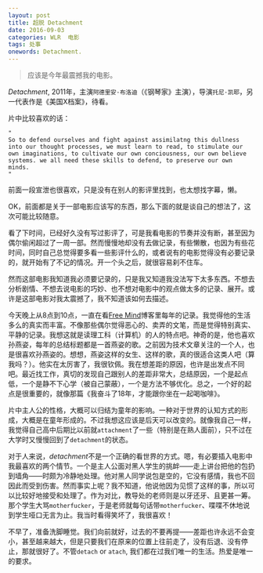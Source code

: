 ```yaml
---
layout: post
title: 超脱 Detachment
date: 2016-09-03
categories: WLR  电影
tags: 处事
onewords: Detachment.
---
```

> 应该是今年最震撼我的电影。

*Detachment*, 2011年，主演`阿德里安·布洛迪`（《钢琴家》主演），导演`托尼·凯耶`，另一代表作是《美国X档案》，待看。

片中比较喜欢的话：

    "
    So to defend ourselves and fight against assimilatng this dullness into our thought processes, we must learn to read, to stimulate our own imaginations, to cultivate our own conciousness, our own believe systems. we all need these skills to defend, to preserve our own minds.
    " 

前面一段宣泄也很喜欢，只是没有在别人的影评里找到，也太想找字幕，懒。

OK，前面都是关于一部电影应该写的东西，那么下面的就是谈自己的想法了，这次可能比较随意。

看了下时间，已经好久没有写过影评了，可是我看电影的节奏并没有断，甚至因为偶尔偷闲超过了一周一部。然而慢慢地却没有去做记录，有些懒散，也因为有些花时间，同时自己总觉得要多看一些影评什么的，或者说有的电影觉得没有必要记录的，就开始有了不记的情况。开一个头之后，就很容易刹不住车。

然而这部电影我知道我必须要记录的，只是我又知道我没法写下太多东西。不想去分析剧情、不想去说电影的巧妙、也不想对电影中的观点做太多的记录、展开。或许是这部电影对我太震撼了，我不知道该如何去描述。

今天晚上从8点到10点，一直在看[Free Mind](http://freemind.pluskid.org/)博客里每年的记录。我觉得他的生活多么的真实而丰富。不像那些偶尔觉得恶心的、卖弄的文笔，而是觉得特别真实、平静的记录。我想这就是读理工科（计算机）的人的特点吧。神奇的是，他也喜欢孙燕姿，每年的总结标题都是一首燕姿的歌。之前因为技术文章关注的一个人，也是很喜欢孙燕姿的。想想，燕姿这样的女生、这样的歌，真的很适合这类人吧（算我吗？）。他实在太厉害了，我很钦佩。我在想差距的原因，也许是出发点不同吧。最近找工作，真切的发现自己跟别人的差距非常大，总结原因，一个是起点低，一个是静不下心学（被自己蒙蔽），一个是方法不够优化。总之，一个好的起点是很重要的，就像那篇《我奋斗了18年，才能跟你坐在一起喝咖啡》。

片中主人公的性格，大概可以归结为童年的影响。一种对于世界的认知方式的形成，大概是在童年形成的。不过我想这应该是后天可以改变的。就像我自己一样，我觉得自己高中后期比以前就`attachment`了一些（特别是在熟人面前），只不过在大学时又慢慢回到了`detachment`的状态。

对于人来说，*detachment*不是一个正确的看世界的方式。嗯，有必要插入电影中我最喜欢的两个情节。一个是主人公面对黑人学生的挑衅——走上讲台把他的包扔到墙角——时颇为冷静地处理。他对黑人同学说包是空的，它没有感情，我也不回因此而受到伤害。然而事实上呢？我不知道，他说他因为见惯了这样的事，所以可以比较好地接受和处理了。作为对比，教导处的老师则是以牙还牙、且更甚一筹。那个学生大骂`motherfucker`，于是老师就每句话带`motherfucker`、喋喋不休地说到学生哑口无言为止。我当时看得笑坏了，我很喜欢！

不早了，准备洗脚睡觉。我们向前就好，过去的不要再提——差距也许永远不会变小，甚至越来越大，但是只要我们在原来的位置上往前走了，没有后退、没有停止，那就很好了。不管`detach` or `atach`, 我们都在过我们唯一的生活。热爱是唯一的要求。
